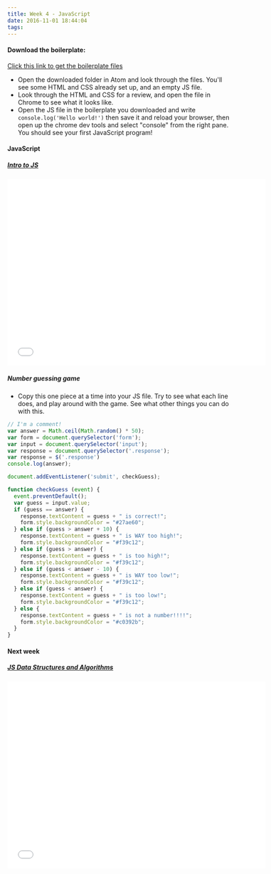 ```yaml
---
title: Week 4 - JavaScript
date: 2016-11-01 18:44:04
tags:
---
```


#### Download the boilerplate:

[Click this link to get the boilerplate files](https://www.dropbox.com/sh/2yw0kchf0s8dstm/AAAK33btqd3glg44M-t_xA0za?dl=1)

- Open the downloaded folder in Atom and look through the files. You'll see some HTML and CSS already set up, and an empty JS file.
- Look through the HTML and CSS for a review, and open the file in Chrome to see what it looks like.
- Open the JS file in the boilerplate you downloaded and write `console.log('Hello world!')` then save it and reload your browser, then open up the chrome dev tools and select "console" from the right pane. You should see your first JavaScript program!

#### JavaScript

##### [Intro to JS](https://slides.com/michaelelliott/intro-to-js)

<iframe src="//slides.com/michaelelliott/intro-to-js/embed" width="580" height="420" scrolling="no" frameborder="0" webkitallowfullscreen mozallowfullscreen allowfullscreen></iframe>


##### Number guessing game

- Copy this one piece at a time into your JS file. Try to see what each line does, and play around with the game. See what other things you can do with this.

```JavaScript
// I'm a comment!
var answer = Math.ceil(Math.random() * 50);
var form = document.querySelector('form');
var input = document.querySelector('input');
var response = document.querySelector('.response');
var response = $('.response')
console.log(answer);

document.addEventListener('submit', checkGuess);

function checkGuess (event) {
  event.preventDefault();
  var guess = input.value;
  if (guess == answer) {
    response.textContent = guess + " is correct!";
    form.style.backgroundColor = "#27ae60";
  } else if (guess > answer + 10) {
    response.textContent = guess + " is WAY too high!";
    form.style.backgroundColor = "#f39c12";
  } else if (guess > answer) {
    response.textContent = guess + " is too high!";
    form.style.backgroundColor = "#f39c12";
  } else if (guess < answer - 10) {
    response.textContent = guess + " is WAY too low!";
    form.style.backgroundColor = "#f39c12";
  } else if (guess < answer) {
    response.textContent = guess + " is too low!";
    form.style.backgroundColor = "#f39c12";
  } else {
    response.textContent = guess + " is not a number!!!!";
    form.style.backgroundColor = "#c0392b";
  }
}
```

#### Next week

##### [JS Data Structures and Algorithms](https://slides.com/michaelelliott/js-data-algo)

<iframe src="//slides.com/michaelelliott/js-data-algo/embed" width="580" height="420" scrolling="no" frameborder="0" webkitallowfullscreen mozallowfullscreen allowfullscreen></iframe>


